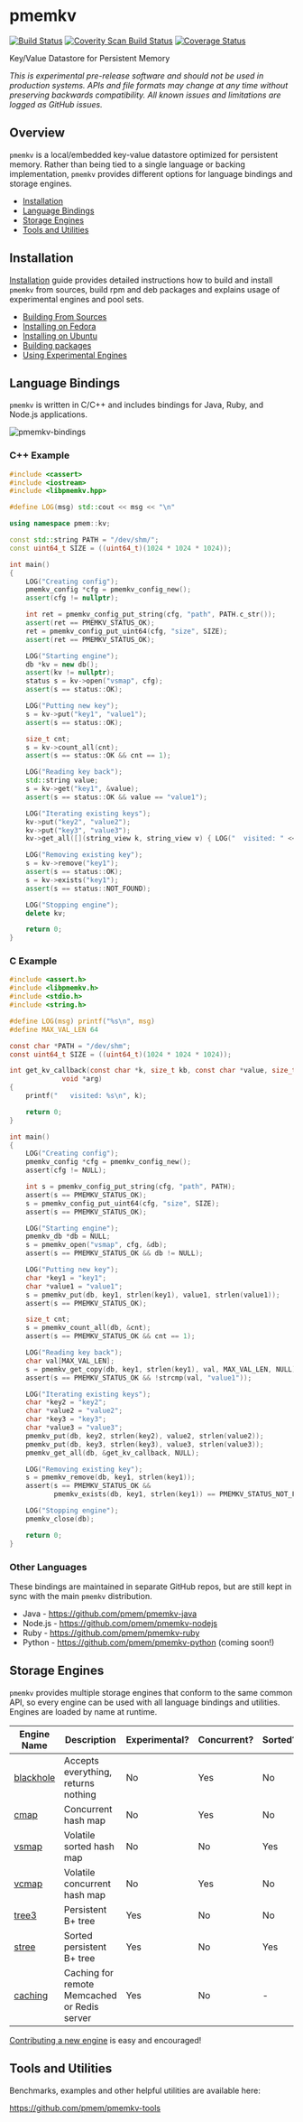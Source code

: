 # pmemkv

[![Build Status](https://travis-ci.org/pmem/pmemkv.svg?branch=master)](https://travis-ci.org/pmem/pmemkv)
[![Coverity Scan Build Status](https://scan.coverity.com/projects/18408/badge.svg)](https://scan.coverity.com/projects/pmem-pmemkv)
[![Coverage Status](https://codecov.io/github/pmem/pmemkv/coverage.svg?branch=master)](https://codecov.io/gh/pmem/pmemkv/branch/master)

Key/Value Datastore for Persistent Memory

*This is experimental pre-release software and should not be used in
production systems. APIs and file formats may change at any time without
preserving backwards compatibility. All known issues and limitations
are logged as GitHub issues.*

Overview
--------

`pmemkv` is a local/embedded key-value datastore optimized for persistent memory.
Rather than being tied to a single language or backing implementation, `pmemkv`
provides different options for language bindings and storage engines.

<ul>
<li><a href="https://github.com/pmem/pmemkv/blob/master/INSTALLING.md">Installation</a></li>
<li><a href="#bindings">Language Bindings</a></li>
<li><a href="#engines">Storage Engines</a></li>
<li><a href="#tools">Tools and Utilities</a></li>
</ul>

<a name="installation"></a>

Installation
------------

<a href="https://github.com/pmem/pmemkv/blob/master/INSTALLING.md">Installation</a> guide
provides detailed instructions how to build and install `pmemkv` from sources,
build rpm and deb packages and explains usage of experimental engines and pool sets.

<ul>
<li><a href="https://github.com/pmem/pmemkv/blob/master/INSTALLING.md#building_from_sources">Building From Sources</a></li>
<li><a href="https://github.com/pmem/pmemkv/blob/master/INSTALLING.md#fedora">Installing on Fedora</a></li>
<li><a href="https://github.com/pmem/pmemkv/blob/master/INSTALLING.md#ubuntu">Installing on Ubuntu</a></li>
<li><a href="https://github.com/pmem/pmemkv/blob/master/INSTALLING.md#build_package">Building packages</a></li>
<li><a href="https://github.com/pmem/pmemkv/blob/master/INSTALLING.md#experimental">Using Experimental Engines</a></li>
</ul>

<a name="bindings"></a>

Language Bindings
-----------------

`pmemkv` is written in C/C++ and includes bindings for Java, Ruby, and Node.js applications.

![pmemkv-bindings](https://user-images.githubusercontent.com/12031346/60346522-9b015280-99bb-11e9-9aab-8b8c9c9b7acd.png)

### C++ Example

```cpp
#include <cassert>
#include <iostream>
#include <libpmemkv.hpp>

#define LOG(msg) std::cout << msg << "\n"

using namespace pmem::kv;

const std::string PATH = "/dev/shm/";
const uint64_t SIZE = ((uint64_t)(1024 * 1024 * 1024));

int main()
{
	LOG("Creating config");
	pmemkv_config *cfg = pmemkv_config_new();
	assert(cfg != nullptr);

	int ret = pmemkv_config_put_string(cfg, "path", PATH.c_str());
	assert(ret == PMEMKV_STATUS_OK);
	ret = pmemkv_config_put_uint64(cfg, "size", SIZE);
	assert(ret == PMEMKV_STATUS_OK);

	LOG("Starting engine");
	db *kv = new db();
	assert(kv != nullptr);
	status s = kv->open("vsmap", cfg);
	assert(s == status::OK);

	LOG("Putting new key");
	s = kv->put("key1", "value1");
	assert(s == status::OK);

	size_t cnt;
	s = kv->count_all(cnt);
	assert(s == status::OK && cnt == 1);

	LOG("Reading key back");
	std::string value;
	s = kv->get("key1", &value);
	assert(s == status::OK && value == "value1");

	LOG("Iterating existing keys");
	kv->put("key2", "value2");
	kv->put("key3", "value3");
	kv->get_all([](string_view k, string_view v) { LOG("  visited: " << k.data()); return 0; });

	LOG("Removing existing key");
	s = kv->remove("key1");
	assert(s == status::OK);
	s = kv->exists("key1");
	assert(s == status::NOT_FOUND);

	LOG("Stopping engine");
	delete kv;

	return 0;
}
```

### C Example

```c
#include <assert.h>
#include <libpmemkv.h>
#include <stdio.h>
#include <string.h>

#define LOG(msg) printf("%s\n", msg)
#define MAX_VAL_LEN 64

const char *PATH = "/dev/shm";
const uint64_t SIZE = ((uint64_t)(1024 * 1024 * 1024));

int get_kv_callback(const char *k, size_t kb, const char *value, size_t value_bytes,
		     void *arg)
{
	printf("   visited: %s\n", k);

	return 0;
}

int main()
{
	LOG("Creating config");
	pmemkv_config *cfg = pmemkv_config_new();
	assert(cfg != NULL);

	int s = pmemkv_config_put_string(cfg, "path", PATH);
	assert(s == PMEMKV_STATUS_OK);
	s = pmemkv_config_put_uint64(cfg, "size", SIZE);
	assert(s == PMEMKV_STATUS_OK);

	LOG("Starting engine");
	pmemkv_db *db = NULL;
	s = pmemkv_open("vsmap", cfg, &db);
	assert(s == PMEMKV_STATUS_OK && db != NULL);

	LOG("Putting new key");
	char *key1 = "key1";
	char *value1 = "value1";
	s = pmemkv_put(db, key1, strlen(key1), value1, strlen(value1));
	assert(s == PMEMKV_STATUS_OK);

	size_t cnt;
	s = pmemkv_count_all(db, &cnt);
	assert(s == PMEMKV_STATUS_OK && cnt == 1);

	LOG("Reading key back");
	char val[MAX_VAL_LEN];
	s = pmemkv_get_copy(db, key1, strlen(key1), val, MAX_VAL_LEN, NULL);
	assert(s == PMEMKV_STATUS_OK && !strcmp(val, "value1"));

	LOG("Iterating existing keys");
	char *key2 = "key2";
	char *value2 = "value2";
	char *key3 = "key3";
	char *value3 = "value3";
	pmemkv_put(db, key2, strlen(key2), value2, strlen(value2));
	pmemkv_put(db, key3, strlen(key3), value3, strlen(value3));
	pmemkv_get_all(db, &get_kv_callback, NULL);

	LOG("Removing existing key");
	s = pmemkv_remove(db, key1, strlen(key1));
	assert(s == PMEMKV_STATUS_OK &&
	       pmemkv_exists(db, key1, strlen(key1)) == PMEMKV_STATUS_NOT_FOUND);

	LOG("Stopping engine");
	pmemkv_close(db);

	return 0;
}
```

### Other Languages

These bindings are maintained in separate GitHub repos, but are still kept
in sync with the main `pmemkv` distribution.

* Java - https://github.com/pmem/pmemkv-java
* Node.js - https://github.com/pmem/pmemkv-nodejs
* Ruby - https://github.com/pmem/pmemkv-ruby
* Python - https://github.com/pmem/pmemkv-python (coming soon!)

<a name="engines"></a>

Storage Engines
---------------

`pmemkv` provides multiple storage engines that conform to the same common API, so every engine can be used with
all language bindings and utilities. Engines are loaded by name at runtime.

| Engine Name  | Description | Experimental? | Concurrent? | Sorted? |
| ------------ | ----------- | ------------- | ----------- | ------- |
| [blackhole](https://github.com/pmem/pmemkv/blob/master/ENGINES.md#blackhole) | Accepts everything, returns nothing | No | Yes | No |
| [cmap](https://github.com/pmem/pmemkv/blob/master/ENGINES.md#cmap) | Concurrent hash map | No | Yes | No |
| [vsmap](https://github.com/pmem/pmemkv/blob/master/ENGINES.md#vsmap) | Volatile sorted hash map | No | No | Yes |
| [vcmap](https://github.com/pmem/pmemkv/blob/master/ENGINES.md#vcmap) | Volatile concurrent hash map | No | Yes | No |
| [tree3](https://github.com/pmem/pmemkv/blob/master/ENGINES.md#tree3) | Persistent B+ tree | Yes | No | No |
| [stree](https://github.com/pmem/pmemkv/blob/master/ENGINES.md#stree) | Sorted persistent B+ tree | Yes | No | Yes |
| [caching](https://github.com/pmem/pmemkv/blob/master/ENGINES.md#caching) | Caching for remote Memcached or Redis server | Yes | No | - |

[Contributing a new engine](https://github.com/pmem/pmemkv/blob/master/CONTRIBUTING.md#engines) is easy and encouraged!

<a name="tools"></a>

Tools and Utilities
-------------------

Benchmarks, examples and other helpful utilities are available here:

https://github.com/pmem/pmemkv-tools
